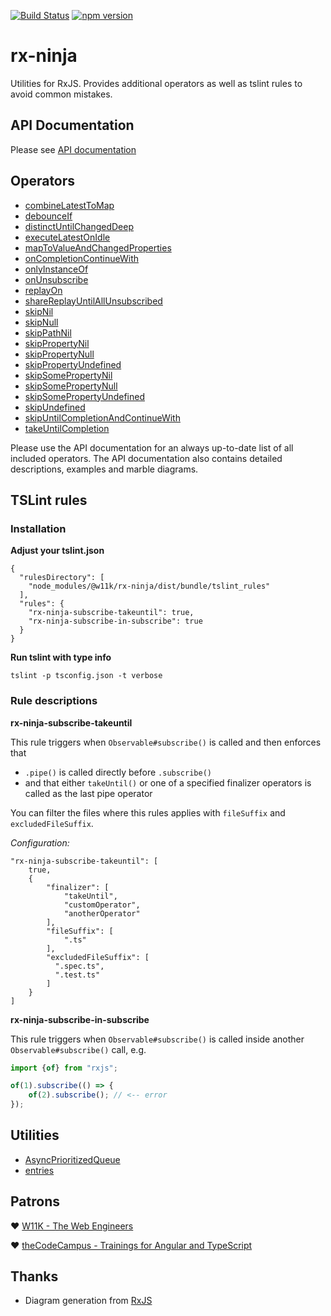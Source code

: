 [![Build Status](https://travis-ci.org/w11k/rx-ninja.svg?branch=master)](https://travis-ci.org/w11k/rx-ninja)
[![npm version](https://badge.fury.io/js/%40w11k%2Frx-ninja.svg)](https://badge.fury.io/js/%40w11k%2Frx-ninja)

# rx-ninja

Utilities for RxJS. Provides additional operators as well as tslint rules to avoid common mistakes.

## API Documentation

Please see [API documentation](https://w11k.github.io/rx-ninja/index.html)

## Operators

* [combineLatestToMap](https://w11k.github.io/rx-ninja/modules/_operators_combine_latest_to_map_.html)
* [debounceIf](https://w11k.github.io/rx-ninja/modules/_operators_debounce_if_.html)
* [distinctUntilChangedDeep](https://w11k.github.io/rx-ninja/modules/_operators_distinct_until_changed_deep_.html)
* [executeLatestOnIdle](https://w11k.github.io/rx-ninja/modules/_operators_execute_latest_on_idle_.html)
* [mapToValueAndChangedProperties](https://w11k.github.io/rx-ninja/modules/_operators_map_to_value_and_changed_properties_.html)
* [onCompletionContinueWith](https://w11k.github.io/rx-ninja/modules/_operators_on_completion_continue_with_.html)
* [onlyInstanceOf](https://w11k.github.io/rx-ninja/modules/_operators_only_instance_of_.html)
* [onUnsubscribe](https://w11k.github.io/rx-ninja/modules/_operators_on_unsubscribe_.html)
* [replayOn](https://w11k.github.io/rx-ninja/modules/_operators_replay_on_.html)
* [shareReplayUntilAllUnsubscribed](https://w11k.github.io/rx-ninja/modules/_operators_share_replay_until_all_unsubscribed_.html)
* [skipNil](https://w11k.github.io/rx-ninja/modules/_operators_skip_nil_.html)
* [skipNull](https://w11k.github.io/rx-ninja/modules/_operators_skip_null_.html)
* [skipPathNil](https://w11k.github.io/rx-ninja/modules/_operators_skip_path_nil_.html)
* [skipPropertyNil](https://w11k.github.io/rx-ninja/modules/_operators_skip_property_nil_.html)
* [skipPropertyNull](https://w11k.github.io/rx-ninja/modules/_operators_skip_property_null_.html)
* [skipPropertyUndefined](https://w11k.github.io/rx-ninja/modules/_operators_skip_property_undefined_.html)
* [skipSomePropertyNil](https://w11k.github.io/rx-ninja/modules/_operators_skip_some_property_nil_.html)
* [skipSomePropertyNull](https://w11k.github.io/rx-ninja/modules/_operators_skip_some_property_null_.html)
* [skipSomePropertyUndefined](https://w11k.github.io/rx-ninja/modules/_operators_skip_some_property_undefined_.html)
* [skipUndefined](https://w11k.github.io/rx-ninja/modules/_operators_skip_undefined_.html)
* [skipUntilCompletionAndContinueWith](https://w11k.github.io/rx-ninja/modules/_operators_skip_until_completion_and_continue_with_.html)
* [takeUntilCompletion](https://w11k.github.io/rx-ninja/modules/_operators_take_until_completion_.html)

Please use the API documentation for an always up-to-date list of all included operators. The API documentation also contains detailed descriptions, examples
and marble diagrams.

## TSLint rules

### Installation

**Adjust your tslint.json**

```
{
  "rulesDirectory": [
    "node_modules/@w11k/rx-ninja/dist/bundle/tslint_rules"
  ],
  "rules": {
    "rx-ninja-subscribe-takeuntil": true,
    "rx-ninja-subscribe-in-subscribe": true
  }
}
```

**Run tslint with type info**

```
tslint -p tsconfig.json -t verbose
```

### Rule descriptions

**rx-ninja-subscribe-takeuntil**

This rule triggers when `Observable#subscribe()` is called and then enforces that

- `.pipe()` is called directly before `.subscribe()`
- and that either `takeUntil()` or one of a specified finalizer operators is called as the last pipe operator

You can filter the files where this rules applies with `fileSuffix` and `excludedFileSuffix`.

*Configuration:*

```
"rx-ninja-subscribe-takeuntil": [
    true,
    {
        "finalizer": [
            "takeUntil",
            "customOperator",
            "anotherOperator"
        ],
        "fileSuffix": [
            ".ts"
        ],
        "excludedFileSuffix": [
          ".spec.ts",
          ".test.ts"
        ]
    }
]
```

**rx-ninja-subscribe-in-subscribe**

This rule triggers when `Observable#subscribe()` is called inside another `Observable#subscribe()` call, e.g.

```typescript
import {of} from "rxjs";

of(1).subscribe(() => {
    of(2).subscribe(); // <-- error
});
```

## Utilities

* [AsyncPrioritizedQueue](https://w11k.github.io/rx-ninja/modules/_utils_async_prioritized_queue_.html)
* [entries](https://w11k.github.io/rx-ninja/modules/_utils_functions_.html#entries)

## Patrons

❤️ [W11K - The Web Engineers](https://www.w11k.de/)

❤️ [theCodeCampus - Trainings for Angular and TypeScript](https://www.thecodecampus.de/)

## Thanks

* Diagram generation from [RxJS](https://rxjs-dev.firebaseapp.com/)
